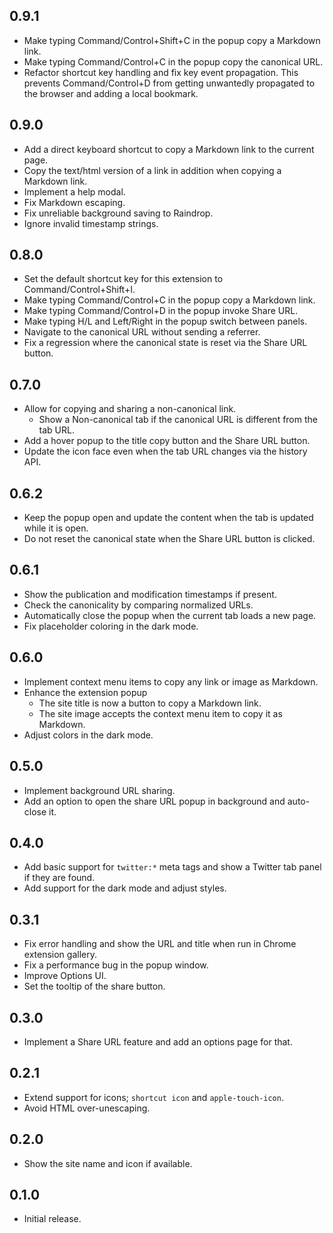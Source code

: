 ## 0.9.1

- Make typing Command/Control+Shift+C in the popup copy a Markdown link.
- Make typing Command/Control+C in the popup copy the canonical URL.
- Refactor shortcut key handling and fix key event propagation.  This prevents Command/Control+D from getting unwantedly propagated to the browser and adding a local bookmark.

## 0.9.0

- Add a direct keyboard shortcut to copy a Markdown link to the current page.
- Copy the text/html version of a link in addition when copying a Markdown link.
- Implement a help modal.
- Fix Markdown escaping.
- Fix unreliable background saving to Raindrop.
- Ignore invalid timestamp strings.

## 0.8.0

- Set the default shortcut key for this extension to Command/Control+Shift+I.
- Make typing Command/Control+C in the popup copy a Markdown link.
- Make typing Command/Control+D in the popup invoke Share URL.
- Make typing H/L and Left/Right in the popup switch between panels.
- Navigate to the canonical URL without sending a referrer.
- Fix a regression where the canonical state is reset via the Share URL button.

## 0.7.0

- Allow for copying and sharing a non-canonical link.
    - Show a Non-canonical tab if the canonical URL is different from the tab URL.
- Add a hover popup to the title copy button and the Share URL button.
- Update the icon face even when the tab URL changes via the history API.

## 0.6.2

- Keep the popup open and update the content when the tab is updated while it is open.
- Do not reset the canonical state when the Share URL button is clicked.

## 0.6.1

- Show the publication and modification timestamps if present.
- Check the canonicality by comparing normalized URLs.
- Automatically close the popup when the current tab loads a new page.
- Fix placeholder coloring in the dark mode.

## 0.6.0

- Implement context menu items to copy any link or image as Markdown.
- Enhance the extension popup
   - The site title is now a button to copy a Markdown link.
   - The site image accepts the context menu item to copy it as Markdown.
- Adjust colors in the dark mode.

## 0.5.0

- Implement background URL sharing.
- Add an option to open the share URL popup in background and auto-close it.

## 0.4.0

- Add basic support for `twitter:*` meta tags and show a Twitter tab panel if they are found.
- Add support for the dark mode and adjust styles.

## 0.3.1

- Fix error handling and show the URL and title when run in Chrome extension gallery.
- Fix a performance bug in the popup window.
- Improve Options UI.
- Set the tooltip of the share button.

## 0.3.0

- Implement a Share URL feature and add an options page for that.

## 0.2.1

- Extend support for icons; `shortcut icon` and `apple-touch-icon`.
- Avoid HTML over-unescaping.

## 0.2.0

- Show the site name and icon if available.

## 0.1.0

- Initial release.
